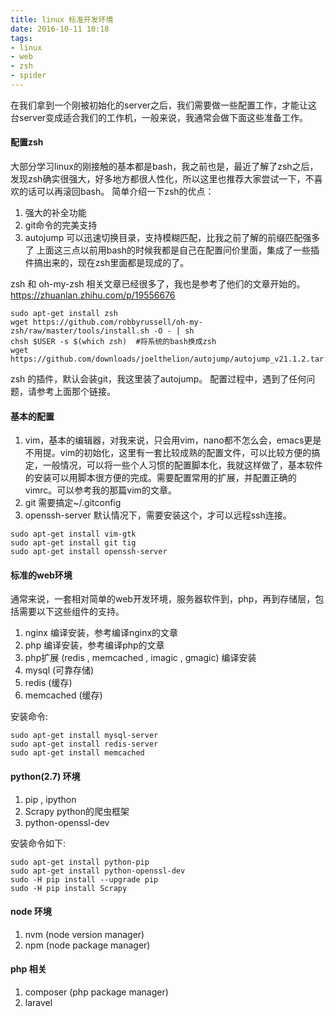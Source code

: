 ```yaml
---
title: linux 标准开发环境
date: 2016-10-11 10:18
tags:
- linux
- web
- zsh
- spider
---
```


在我们拿到一个刚被初始化的server之后，我们需要做一些配置工作，才能让这台server变成适合我们的工作机，一般来说，我通常会做下面这些准备工作。

#### 配置zsh
大部分学习linux的刚接触的基本都是bash，我之前也是，最近了解了zsh之后，发现zsh确实很强大，好多地方都很人性化，所以这里也推荐大家尝试一下，不喜欢的话可以再滚回bash。
简单介绍一下zsh的优点：
1. 强大的补全功能
2. git命令的完美支持
3. autojump 可以迅速切换目录，支持模糊匹配，比我之前了解的前缀匹配强多了
上面这三点以前用bash的时候我都是自己在配置问价里面，集成了一些插件搞出来的，现在zsh里面都是现成的了。

zsh 和 oh-my-zsh 相关文章已经很多了，我也是参考了他们的文章开始的。 https://zhuanlan.zhihu.com/p/19556676 

```shell
sudo apt-get install zsh
wget https://github.com/robbyrussell/oh-my-zsh/raw/master/tools/install.sh -O - | sh
chsh $USER -s $(which zsh)  #将系统的bash换成zsh
wget https://github.com/downloads/joelthelion/autojump/autojump_v21.1.2.tar.gz
```
zsh 的插件，默认会装git，我这里装了autojump。
配置过程中，遇到了任何问题，请参考上面那个链接。

#### 基本的配置

1. vim，基本的编辑器，对我来说，只会用vim，nano都不怎么会，emacs更是不用提。vim的初始化，这里有一套比较成熟的配置文件，可以比较方便的搞定，一般情况，可以将一些个人习惯的配置脚本化，我就这样做了，基本软件的安装可以用脚本很方便的完成。需要配置常用的扩展，并配置正确的vimrc。可以参考我的那篇vim的文章。
2. git 需要搞定~/.gitconfig
3. openssh-server 默认情况下，需要安装这个，才可以远程ssh连接。

```shell
sudo apt-get install vim-gtk
sudo apt-get install git tig
sudo apt-get install openssh-server
```

#### 标准的web环境
通常来说，一套相对简单的web开发环境，服务器软件到，php，再到存储层，包括需要以下这些组件的支持。

1. nginx  编译安装，参考编译nginx的文章
2. php    编译安装，参考编译php的文章
3. php扩展 (redis , memcached , imagic , gmagic) 编译安装
4. mysql  (可靠存储)
5. redis  (缓存)
6. memcached  (缓存)

安装命令:

```shell
sudo apt-get install mysql-server
sudo apt-get install redis-server
sudo apt-get install memcached
```

#### python(2.7) 环境

1. pip , ipython
2. Scrapy  python的爬虫框架
3. python-openssl-dev

安装命令如下:
```shell
sudo apt-get install python-pip
sudo apt-get install python-openssl-dev
sudo -H pip install --upgrade pip
sudo -H pip install Scrapy
```

#### node 环境

1. nvm (node version manager)
2. npm (node package manager)


#### php 相关

1. composer (php package manager)
2. laravel

